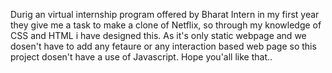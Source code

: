 Durig an virtual internship program offered by Bharat Intern in my first year they give me a task to make a clone of Netflix, so through my knowledge of CSS and HTML i have designed this. As it's only static webpage and we dosen't have to add any fetaure or any interaction based web page so this project dosen't have a use of Javascript. Hope you'all like that..
